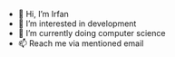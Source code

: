 - 👋 Hi, I’m Irfan
- 👀 I’m interested in development
- 🌱 I’m currently doing computer science
- 📫 Reach me via mentioned email

<!---
irfankarim52/irfankarim52 is a ✨ special ✨ repository because its `README.md` (this file) appears on your GitHub profile.
You can click the Preview link to take a look at your changes.
--->
